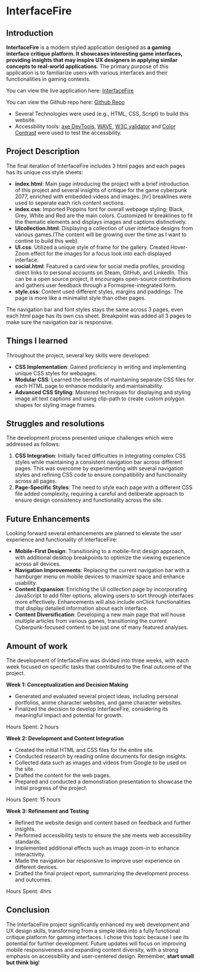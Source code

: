 # InterfaceFire

## Introduction

**InterfaceFire** is a modern styled application designed as **a gaming interface critique platform. It showcases interesting game interfaces, providing insights that may inspire UX designers in applying similar concepts to real-world applications**. The primary purpose of this application is to familiarize users with various interfaces and their functionalities in gaming contexts. 

You can view the live application here: [InterfaceFire](https://zhengdong-uga.github.io/InterfaceFire/index.html)

You can view the Github repo here: [Github Repo](https://github.com/Zhengdong-uga/InterfaceFire)

- Several Technologies were used (e.g., HTML, CSS, Script) to build this website. 
- Accessbility tools: [axe DevTools](https://www.deque.com/), [WAVE](https://wave.webaim.org/), [W3C validator](https://validator.w3.org/) and [Color Contrast](https://accessibleweb.com/color-contrast-checker/) were used to test the accessbility. 

## Project Description
The final iteration of InterfaceFire includes 3 html pages and each pages has its unique css style sheets:
- **index.html**: Main page introducing the project with a brief introduction of this project and several insights of critique for the game cyberpunk 2077, enriched with embedded videos and images. [hr] breaklines were used to seperate each rich content sections. 
- **index.css**: Imported Poppins font for overall webpage styling; Black, Grey, White and Red are the main colors. Customized hr breaklines to fit the thematic elements and displays images and captions distinctively.
- **UIcollection.html**: Displaying a collection of user interface designs from various games.(The content will be growing over the time as I want to contine to build this web). 
- **UI.css**: Utilized a unique style of frame for the gallery. Created Hover-Zoom effect for the images for a focus look into each displayed interface. 
- **social.html**: Featured a card view for social media profiles, providing direct links to personal accounts on Steam, GitHub, and LinkedIn. This can be a open source project, it encourages open-source contributions and gathers user feedback through a Formspree-integrated form.
- **style.css**: Content used different styles, margins and paddings. The page is more like a minimalist style than other pages. 

The navigation bar and font styles stays the same across 3 pages, even each html page has its own css sheet. Breakpoint was added all 3 pages to make sure the navigation bar is responsive. 

## Things I learned 
Throughout the project, several key skills were developed:
- **CSS Implementation**: Gained proficiency in writing and implementing unique CSS styles for webpages.
- **Modular CSS**: Learned the benefits of maintaining separate CSS files for each HTML page to enhance modularity and maintainability.
- **Advanced CSS Styling**: Mastered techniques for displaying and styling image alt text captions and using clip-path to create custom polygon shapes for styling image frames.

## Struggles and resolutions
The development process presented unique challenges which were addressed as follows:
1. **CSS Integration**: Initially faced difficulties in integrating complex CSS styles while maintaining a consistent navigation bar across different pages. This was overcome by experimenting with several navigation styles and refining CSS code to ensure compatibility and functionality across all pages.
2. **Page-Specific Styles**: The need to style each page with a different CSS file added complexity, requiring a careful and deliberate approach to ensure design consistency and functionality across the site.

## Future Enhancements
Looking forward several enhancements are planned to elevate the user experience and functionality of InterfaceFire:
- **Mobile-First Design**: Transitioning to a mobile-first design approach, with additional desktop breakpoints to optimize the viewing experience across all devices.
- **Navigation Improvements**: Replacing the current navigation bar with a hamburger menu on mobile devices to maximize space and enhance usability.
- **Content Expansion**: Enriching the UI collection page by incorporating JavaScript to add filter options, allowing users to sort through interfaces more effectively. Enhancements will also include onClick functionalities that display detailed information about each interface.
- **Content Diversification**: Developing a new main page that will house multiple articles from various games, transitioning the current Cyberpunk-focused content to be just one of many featured analyses.

## Amount of work
The development of InterfaceFire was divided into three weeks, with each week focused on specific tasks that contributed to the final outcome of the project.

**Week 1: Conceptualization and Decision Making**
- Generated and evaluated several project ideas, including personal portfolios, anime character websites, and game character websites.
- Finalized the decision to develop InterfaceFire, considering its meaningful impact and potential for growth.

Hours Spent: 2 hours

**Week 2: Development and Content Integration**
- Created the initial HTML and CSS files for the entire site.
- Conducted research by reading online documents for design insights.
- Collected data such as images and videos from Google to be used on the site.
- Drafted the content for the web pages.
- Prepared and conducted a demonstration presentation to showcase the initial progress of the project.

Hours Spent: 15 hours

**Week 3: Refinement and Testing**
- Refined the website design and content based on feedback and further insights.
- Performed accessibility tests to ensure the site meets web accessibility standards.
- Implemented additional effects such as image zoom-in to enhance interactivity.
- Made the navigation bar responsive to improve user experience on different devices.
- Drafted the final project report, summarizing the development process and outcomes.

Hours Spent: 4hrs

## Conclusion
The InterfaceFire project significantly enhanced my web development and UX design skills, transforming from a simple idea into a fully functional critique platform for gaming interfaces. I chose this topic because I see its potential for further development. Future updates will focus on improving mobile responsiveness and expanding content diversity, with a strong emphasis on accessibility and user-centered design. Remember, **start small but think big**!


